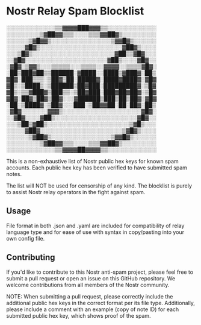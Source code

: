 # Nostr Relay Spam Blocklist

░░░░░░░░░░░░░▒▒▓▓▓▓███▓▓▓▒▒░░░░░░░░░░░░░
░░░░░░░░░▒▓██▓▓▒▒▒░░░░▒▒▒▓▓██▓▒░░░░░░░░░
░░░░░░▒▓█▓▓▒░░░░░░░░░░░░░░░░▒▓▓█▓▒░░░░░░
░░░░░▓█▓▒░░░░░░░░░░░░░░░░░░░░░░▓██▓▒░░░░
░░░▒█▓▒░░░░░░░░░░░░░░░░░░░░░░▓██▒▒▓█▓░░░
░░▓█▓░░░░░░░░░░░░░░░░░░░░░░▓██▒░░░░▓█▓░░
░▓█▓░▒▓▓▒░░░▒▒▒▒▒░░░▒▒▒▒░░▓▓▓▓░░▒▒▒▒▓█▓░
░██▒███▓██▒▒██████░▓████░░████▒▓███▓░██▒
▓█▓░███▒▒▒░▒██▓▒██░█████▓░████▓████▓░▓█▓
▓█▒░▒████▒░▒██████▒██▓███░█████████▓░▒█▓
▓█▒░▒▒▓███▓▒███▒▒░▒██▓███░███▓██▓██▓░▒█▓
▓█▓░██▓▒██▓▒██▓░░░▓██████▒███▒██▒██▓░▓█▓
░██░▒████▓░▒██▓░░░███░▒██▓▓██░██░██▓░██▒
░▓█▓░░░░░░░▓▓▓▒░░░░░░░░░░░░░░░░░░░░░▓█▓░
░░▓█▓░░░░▓██▒░░░░░░░░░░░░░░░░░░░░░░▓█▓░░
░░░▒██▒▓██▒░░░░░░░░░░░░░░░░░░░░░░▒▓█▒░░░
░░░░░▓██▓░░░░░░░░░░░░░░░░░░░░░░▒▓█▓▒░░░░
░░░░░░▒▓██▓▒░░░░░░░░░░░░░░░░▒▓▓█▓▒░░░░░░
░░░░░░░░░▒▓██▓▓▒▒▒░░░░▒▒▒▓▓██▓▒░░░░░░░░░
░░░░░░░░░░░░░▒▒▓▓▓▓██▓▓▓▓▒▒░░░░░░░░░░░░░

This is a non-exhaustive list of Nostr public hex keys for known spam accounts. Each public hex key has been verified to have submitted spam notes.

The list will NOT be used for censorship of any kind. The blocklist is purely to assist Nostr relay operators in the fight against spam.

## Usage

File format in both .json and .yaml are included for compatibility of relay language type and for ease of use with syntax in copy/pasting into your own config file.

## Contributing

If you'd like to contribute to this Nostr anti-spam project, please feel free to submit a pull request or open an issue on this GitHub repository. We welcome contributions from all members of the Nostr community.

NOTE: When submitting a pull request, please correctly include the additional public hex keys in the correct format per its file type. Additionally, please include a comment with an example (copy of note ID) for each submitted public hex key, which shows proof of the spam.
